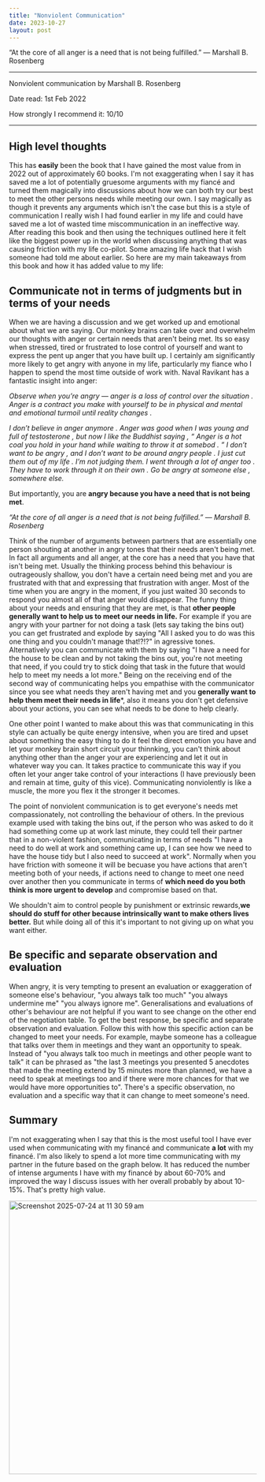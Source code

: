 ```yaml
---
title: "Nonviolent Communication"
date: 2023-10-27
layout: post
---
```





“At the core of all anger is a need that is not being fulfilled.” ― Marshall B. Rosenberg

---


Nonviolent communication by Marshall B. Rosenberg

Date read: 1st Feb 2022

How strongly I recommend it: 10/10


---


## High level thoughts

This has **easily** been the book that I have gained the most value from in 2022 out of approximately 60 books. I'm not exaggerating when I say it has saved me a lot of potentially gruesome arguments with my fiancé and turned them magically into discussions about how we can both try our best to meet the other persons needs while meeting our own. I say magically as though it prevents any arguments which isn't the case but this is a style of communication I really wish I had found earlier in my life and could have saved me a lot of wasted time miscommunication in an ineffective way. After reading this book and then using the techniques outlined here it felt like the biggest power up in the world when discussing anything that was causing friction with my life co-pilot. Some amazing life hack that I wish someone had told me about earlier. So here are my main takeaways from this book and how it has added value to my life:


## Communicate not in terms of judgments but in terms of your needs

When we are having a discussion and we get worked up and emotional about what we are saying. Our monkey brains can take over and overwhelm our thoughts with anger or certain needs that aren't being met. Its so easy when stressed, tired or frustrated to lose control of yourself and want to express the pent up anger that you have built up. I certainly am significantly more likely to get angry with anyone in my life, particularly my fiance who I happen to spend the most time outside of work with. Naval Ravikant has a fantastic insight into anger: 

*Observe when you’re angry — anger is a loss of control over the situation . Anger is a contract you make with yourself to be in physical and mental and emotional turmoil until reality changes .* 

*I don’t believe in anger anymore . Anger was good when I was young and full of testosterone , but now I like the Buddhist saying , “ Anger is a hot coal you hold in your hand while waiting to throw it at somebod . ” I don’t want to be angry , and I don’t want to be around angry people . I just cut them out of my life . I’m not judging them. I went through a lot of anger too . They have to work through it on their own . Go be angry at someone else , somewhere else.*

But importantly, you are **angry because you have a need that is not being met**.

*“At the core of all anger is a need that is not being fulfilled.” ― Marshall B. Rosenberg*

Think of the number of arguments between partners that are essentially one person shouting at another in angry tones that their needs aren't being met. In fact all arguments and all anger, at the core has a need that you have that isn't being met. Usually the thinking process behind this behaviour is outrageously shallow, you don't have a certain need being met and you are frustrated with that and expressing that frustration with anger. Most of the time when you are angry in the moment, if you just waited 30 seconds to respond you almost all of that anger would disappear.  The funny thing about your needs and ensuring that they are met, is that **other people generally want to help us to meet our needs in life.** For example if you are angry with your partner for not doing a task (lets say taking the bins out) you can get frustrated and explode by saying "All I asked you to do was this one thing and you couldn't manage that!?!?" in agressive tones. Alternatively you can communicate with them by saying "I have a need for the house to be clean and by not taking the bins out, you're not meeting that need, if you could try to stick doing that task in the future that would help to meet my needs a lot more." Being on the receiving end of the second way of communicating helps you empathise with the communicator since you see what needs they aren't having met and you **generally want to help them meet their needs in life***, also it means you don't get defensive about your actions, you can see what needs to be done to help clearly.

One other point I wanted to make about this was that communicating in this style can actually be quite energy intensive, when you are tired and upset about something the easy thing to do it feel the direct emotion you have and let your monkey brain short circuit your thinnking, you can't think about anything other than the anger your are experiencing and let it out in whatever way you can. It takes practice to communicate this way if you often let your anger take control of your interactions (I have previously been and remain at time, guity of this vice). Communicating nonviolently is like a muscle, the more you flex it the stronger it becomes.

The point of nonviolent communication is to get everyone's needs met compassionately, not controlling the behaviour of others. In the previous example used with taking the bins out, if the person who was asked to do it had something come up at work last minute, they could tell their partner that in a non-violent fashion, communicating in terms of needs "I have a need to do well at work and something came up, I can see how we need to have the house tidy but I also need to succeed at work". Normally when you have friction with someone it will be becuase you have actions that aren't meeting both of your needs, if actions need to change to meet one need over another then you communicate in terms of **which need do you both think is more urgent to develop** and compromise based on that. 

We shouldn't aim to control people by punishment or extrinsic rewards,**we should do stuff for other because intrinsically want to make others lives better.** But while doing all of this it's important to not giving up on what you want either. 


## Be specific and separate observation and evaluation

When angry, it is very tempting to present an evaluation or exaggeration of someone else's behaviour, "you always talk too much" "you always undermine me" "you always ignore me". Generalisations and evaluations of other's behaviour are not helpful if you want to see change on the other end of the negotiation table. To get the best response, be specific and separate observation and evaluation. Follow this with how this specific action can be changed to meet your needs. For example, maybe someone has a colleague that talks over them in meetings and they want an opportunity to speak. Instead of "you always talk too much in meetings and other people want to talk" it can be phrased as "the last 3 meetings you presented 5 anecdotes that made the meeting extend by 15 minutes more than planned, we have a need to speak at meetings too and if there were more chances for that we would have more opportunities to". There's a specific observation, no evaluation and a specific way that it can change to meet someone's need.


## Summary

I'm not exaggerating when I say that this is the most useful tool I have ever used when communicating with my financé and communicate **a lot** with my financé. I'm also likely to spend a lot more time communicating with my partner in the future based on the graph below. It has reduced the number of intense arguments I have with my financé by about 60-70% and improved the way I discuss issues with her overall probably by about 10-15%. That's pretty high value.

<img width="708" height="555" alt="Screenshot 2025-07-24 at 11 30 59 am" src="https://github.com/user-attachments/assets/23f1193e-1a46-41a8-bd47-58f94e7d9a58" />



